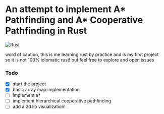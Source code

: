 # An attempt to implement A* Pathfinding and A* Cooperative Pathfinding in Rust

![Rust](https://github.com/gowrizrh/northstar/workflows/Rust/badge.svg?branch=main)

word of caution, this is me learning rust by practice and is my first project
so it is not 100% idiomatic rust! but feel free to explore and open issues

### Todo
- [x] start the project
- [x] basic array map implementation
- [ ] implement a*
- [ ] implement hierarchical cooperative pathfinding
- [ ] add a 2d lib visualization!
